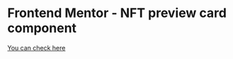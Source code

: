 # Frontend Mentor - NFT preview card component

[You can check here](https://fm-nft-preview-sandy.vercel.app/)
